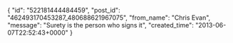  {
   "id": "522181444484459",
   "post_id": "462493170453287_480688621967075",
   "from_name": "Chris Evan",
   "message": "Surety is the person who signs it",
   "created_time": "2013-06-07T22:52:43+0000"
 }
